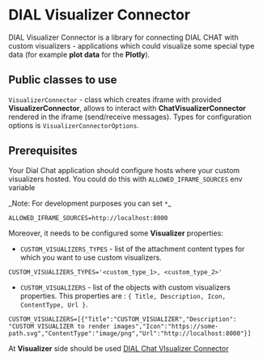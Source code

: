 # DIAL Visualizer Connector

DIAL Visualizer Connector is a library for connecting DIAL CHAT with custom visualizers - applications which could visualize some special type data (for example **plot data** for the **Plotly**).

## Public classes to use

`VisualizerConnector` - class which creates iframe with provided **VisualizerConnector**, allows to interact with **ChatVisualizerConnector** rendered in the iframe (send/receive messages). Types for configuration options is `VisualizerConnectorOptions`.

## Prerequisites

Your Dial Chat application should configure hosts where your custom visualizers hosted. You could do this with `ALLOWED_IFRAME_SOURCES` env variable

\_Note: For development purposes you can set `*`\_

```
ALLOWED_IFRAME_SOURCES=http://localhost:8000
```

Moreover, it needs to be configured some **Visualizer** properties:

- `CUSTOM_VISUALIZERS_TYPES` - list of the attachment content types for which you want to use custom visualizers.

```
CUSTOM_VISUALIZERS_TYPES='<custom_type_1>, <custom_type_2>'
```

- `CUSTOM_VISUALIZERS` - list of the objects with custom visualizers properties. This properties are : `{ Title, Description, Icon, ContentType, Url }`.

```
CUSTOM_VISUALIZERS=[{"Title":"CUSTOM_VISUALIZER","Description": "CUSTOM VISUALIZER to render images","Icon":"https://some-path.svg","ContentType":"image/png","Url":"http://localhost:8000"}]

```

At **Visualizer** side should be used [DIAL Chat VIsualizer Connector](./libs/chat-visualizer-connector/README.md)

